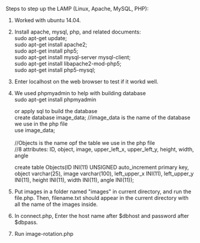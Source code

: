 
Steps to step up the LAMP (Linux, Apache, MySQL, PHP):

1. Worked with ubuntu 14.04.

2. Install apache, mysql, php, and related documents:<br>
  sudo apt-get update;<br>
  sudo apt-get install apache2;<br>
  sudo apt-get install php5;<br>
  sudo apt-get install mysql-server mysql-client;<br>
  sudo apt-get install libapache2-mod-php5;<br>
  sudo apt-get install php5-mysql;

3. Enter localhost on the web browser to test if it workd well.

4. We used phpmyadmin to help with building database<br>
   sudo apt-get install phpmyadmin<br>
  
   or apply sql to build the database<br>
   create database image_data;   //image_data is the name of the database we use in the php file<br> 
   use image_data;<br>  
   //Objects is the name opf the table we use in the php file<br> 
   //8 attributes: ID, object, image, upper_left_x, upper_left_y, height, width, angle<br>

   create table Objects(ID INI(11) UNSIGNED auto_increment primary key,
                        object varchar(25), 
                        image varchar(100), 
                        left_upper_x INI(11), 
                        left_upper_y INI(11),
                        height INI(11), 
                        width INI(11), 
                        angle INI(11));

5. Put images in a folder named "images" in current directory, and run the file.php. 
   Then, filename.txt should appear in the current directory with all the name of the images inside.

6. In connect.php, Enter the host name after $dbhost and password after $dbpass.

7. Run image-rotation.php
